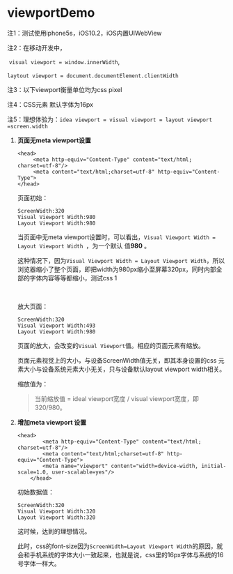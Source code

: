 # viewportDemo

注1：测试使用iphone5s，iOS10.2，iOS内置UIWebView

注2：在移动开发中，

​	`visual viewport = window.innerWidth`, 

​	`laytout viewport = document.documentElement.clientWidth` 

注3：以下viewport衡量单位均为css pixel

注4：CSS元素 默认字体为16px

注5：理想体验为：`idea viewport = visual viewport = layout viewport =screen.width`

1. **页面无meta viewport设置**

   ```
   <head>
        <meta http-equiv="Content-Type" content="text/html; charset=utf-8"/>
        <meta content="text/html;charset=utf-8" http-equiv="Content-Type">
   </head>
   ```

   页面初始：

   ```
   ScreenWidth:320
   Visual Viewport Width:980
   Layout Viewport Width:980
   ```

   当页面中无meta viewport设置时，可以看出，`Visual Viewport Width = Layout Viewport Width `，为一个默认	值**980** 。

   这种情况下，因为`Visual Viewport Width = Layout Viewport Width`，所以浏览器缩小了整个页面，即把width为980px缩小至屏幕320px，同时内部全部的字体内容等等都缩小，测试css 1

   ​

   放大页面：

   ```
   ScreenWidth:320
   Visual Viewport Width:493
   Layout Viewport Width:980
   ```

   页面的放大，会改变的`Visual Viewport`值。相应的页面元素有缩放。

   页面元素视觉上的大小，与设备ScreenWidth值无关，即其本身设置的css 元素大小与设备系统元素大小无关，只与设备默认layout viewport width相关。

   缩放值为：

   > 当前缩放值 = ideal viewport宽度  / visual viewport宽度，即320/980。

2. **增加meta viewport 设置**

   ```
   <head>
           <meta http-equiv="Content-Type" content="text/html; charset=utf-8"/>
           <meta content="text/html;charset=utf-8" http-equiv="Content-Type">
           <meta name="viewport" content="width=device-width, initial-scale=1.0, user-scalable=yes"/>
       </head>
   ```

   初始数据值：

   ```
   ScreenWidth:320
   Visual Viewport Width:320
   Layout Viewport Width:320
   ```

   这时候，达到的理想情况。

   此时，css的font-size因为`ScreenWidth=Layout Viewport Width`的原因，就会和手机系统的字体大小一致起来，也就是说，css里的16px字体与系统的16号字体一样大。